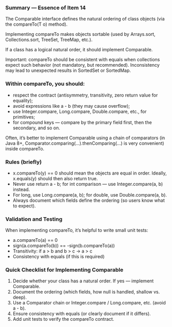 ### Summary — Essence of Item 14
The Comparable<T> interface defines the natural ordering of class objects (via the compareTo(T o) method).

Implementing compareTo makes objects sortable (used by Arrays.sort, Collections.sort, TreeSet, TreeMap, etc.).

If a class has a logical natural order, it should implement Comparable.

Important: compareTo should be consistent with equals when collections expect such behavior (not mandatory, but recommended). Inconsistency may lead to unexpected results in SortedSet or SortedMap.

### Within compareTo, you should:
- respect the contract (antisymmetry, transitivity, zero return value for equality);
- avoid expressions like a - b (they may cause overflow);
- use Integer.compare, Long.compare, Double.compare, etc., for primitives;
- for compound keys — compare by the primary field first, then the secondary, and so on.

Often, it’s better to implement Comparable using a chain of comparators (in Java 8+, Comparator.comparing(...).thenComparing(...) is very convenient) inside compareTo.

### Rules (briefly)
- x.compareTo(y) == 0 should mean the objects are equal in order. Ideally, x.equals(y) should then also return true.
- Never use return a - b; for int comparison — use Integer.compare(a, b) instead.
- For long, use Long.compare(a, b); for double, use Double.compare(a, b).
- Always document which fields define the ordering (so users know what to expect).

### Validation and Testing

When implementing compareTo, it’s helpful to write small unit tests:
- a.compareTo(a) == 0
- sign(a.compareTo(b)) == -sign(b.compareTo(a))
- Transitivity: if a > b and b > c → a > c
- Consistency with equals (if this is required)

### Quick Checklist for Implementing Comparable
1. Decide whether your class has a natural order. If yes — implement Comparable<T>.
2. Document the ordering (which fields, how null is handled, shallow vs. deep).
3. Use a Comparator chain or Integer.compare / Long.compare, etc. (avoid a - b).
4. Ensure consistency with equals (or clearly document if it differs).
5. Add unit tests to verify the compareTo contract.
